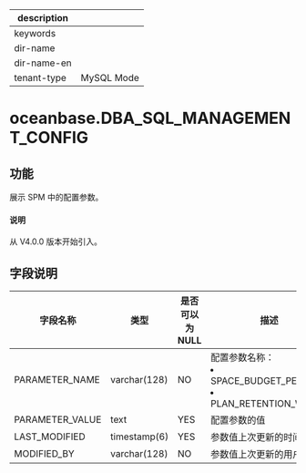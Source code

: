|description||
|---|---|
|keywords||
|dir-name||
|dir-name-en||
|tenant-type|MySQL Mode|

# oceanbase.DBA_SQL_MANAGEMENT_CONFIG

## 功能

展示 SPM 中的配置参数。

<main id="notice" type='explain'>
  <h4>说明</h4>
  <p>从 V4.0.0 版本开始引入。</p>
</main>

## 字段说明

| 字段名称 | 类型 | 是否可以为 NULL | 描述 |
| --- | --- | --- | --- |
| PARAMETER_NAME | varchar(128) | NO | 配置参数名称：<li>SPACE_BUDGET_PERCENT<li>PLAN_RETENTION_WEEKS |
| PARAMETER_VALUE | text | YES | 配置参数的值 |
| LAST_MODIFIED | timestamp(6) | YES | 参数值上次更新的时间 |
| MODIFIED_BY | varchar(128) | NO | 参数值上次更新的用户 |
